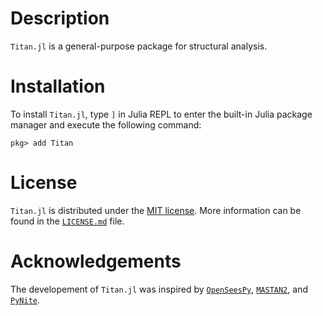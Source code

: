 # Description

`Titan.jl` is a general-purpose package for structural analysis.

# Installation

To install `Titan.jl`, type `]` in Julia REPL to enter the built-in Julia package manager and execute the following command:

```
pkg> add Titan
```

# License

`Titan.jl` is distributed under the [MIT license](https://en.wikipedia.org/wiki/MIT_License). More information can be found in the [`LICENSE.md`](https://github.com/akchurinda/Titan.jl/blob/main/LICENSE.md) file.

# Acknowledgements

The developement of `Titan.jl` was inspired by [`OpenSeesPy`](https://github.com/zhuminjie/OpenSeesPy), [`MASTAN2`](https://www.mastan2.com), and [`PyNite`](https://github.com/JWock82/Pynite).